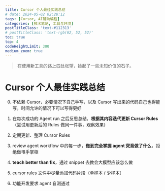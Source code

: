 ```yaml
---
title: Cursor 个人最佳实践总结
# date: 2024-05-02 02:28:12
tags: [Cursor, AI辅助编程]
categories: [技术笔记, 工具与环境]
postTitleClass: 'text-#112313'
# postTitleClass: 'text-rgb(62, 52, 52)'
toc: true
top: 4
codeHeightLimit: 300
medium_zoom: true
---
```


> 在使用新工具的路上四处张望，捡起了一些未知价值的石子。

<!-- more -->

# Cursor 个人最佳实践总结

0. 不依赖 Cursor，必要情况下自己手写，以及 Cursor 写出来的代码自己也得能写，时间允许的情况下可以写得更好


1. 在每次成功的 Agent run 之后反思总结，**根据其内容迭代更新 Cursor Rules**（尝试用更新后的 Rules 做同一件事，观察效果）
2. 定期更新、整理 Cursor Rules
3. review agent workflow 中的每一步，**做到完全掌握 agent 究竟做了什么**，拒绝做甩手掌柜
4. **teach better than fix**，通过 snippet 去教会大模型应该怎么做
5. cursor rules 文件中尽量添加代码片段（单样本 / 少样本）
6. 功能开发要求 agent 自测通过